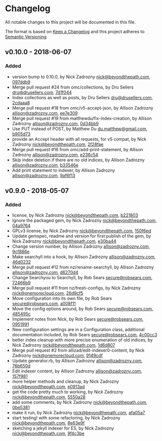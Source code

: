 # Changelog
All notable changes to this project will be documented in this file.

The format is based on [Keep a Changelog](http://keepachangelog.com/en/1.0.0/)
and this project adheres to [Semantic Versioning](http://semver.org/spec/v2.0.0.html).

## v0.10.0 - 2018-06-07
### Added
- version bump to 0.10.0, by Nick Zadrozny <nick@beyondthepath.com>, [097ddb9](https://github.com/omc/searchyll/commit/097ddb9)   
- Merge pull request #24 from omc/collections, by Dru Sellers <dru@drusellers.com>, [7d1f044](https://github.com/omc/searchyll/commit/7d1f044)   
- Index collections as well as posts, by Dru Sellers <dru@drusellers.com>, [2cdaaa8](https://github.com/omc/searchyll/commit/2cdaaa8)   
- Merge pull request #18 from omc/v5-accept-json, by Allison Zadrozny <allison@zadrozny.com>, [ee7e309](https://github.com/omc/searchyll/commit/ee7e309)   
- Merge pull request #19 from matthewdu/fix-index-creation, by Allison Zadrozny <allison@zadrozny.com>, [0d34bb9](https://github.com/omc/searchyll/commit/0d34bb9)   
- Use PUT instead of POST, by Matthew Du <du.matthew@gmail.com>, [b905d73](https://github.com/omc/searchyll/commit/b905d73)   
- provide an Accept header with all requests, for v5 compat, by Nick Zadrozny <nick@beyondthepath.com>, [2f28fae](https://github.com/omc/searchyll/commit/2f28fae)   
- Merge pull request #16 from omc/add-print-statement, by Allison Zadrozny <allison@zadrozny.com>, [e236c54](https://github.com/omc/searchyll/commit/e236c54)   
- Skip index deletion if there are no old indices, by Allison Zadrozny <allison@zadrozny.com>, [b33546e](https://github.com/omc/searchyll/commit/b33546e)   
- Add print statement to indexer, by Allison Zadrozny <allison@zadrozny.com>, [9af6f13](https://github.com/omc/searchyll/commit/9af6f13)  

## v0.9.0 - 2018-05-07
### Added
- license, by Nick Zadrozny <nick@beyondthepath.com>, [b221803](https://github.com/omc/searchyll/commit/b221803)   
- Ignore the packaged gem, by Nick Zadrozny <nick@beyondthepath.com>, [04a9764](https://github.com/omc/searchyll/commit/04a9764)   
- GPLv3 license, by Nick Zadrozny <nick@beyondthepath.com>, [150f6ed](https://github.com/omc/searchyll/commit/150f6ed)   
- Update gemspec, readme and version for first publish of the gem, by Nick Zadrozny <nick@beyondthepath.com>, [e30ba44](https://github.com/omc/searchyll/commit/e30ba44)   
- Change version number, by Allison Zadrozny <allison@zadrozny.com>, [9cf886e](https://github.com/omc/searchyll/commit/9cf886e)   
- Make searchyll into a hook, by Allison Zadrozny <allison@zadrozny.com>, [46d0232](https://github.com/omc/searchyll/commit/46d0232)   
- Merge pull request #12 from nz/rename-searchyll, by Allison Zadrozny <allison@zadrozny.com>, [d6270d4](https://github.com/omc/searchyll/commit/d6270d4)   
- Change Searchyou to Searchyll, by Rob Sears <secure@robsears.com>, [72466b9](https://github.com/omc/searchyll/commit/72466b9)   
- Merge pull request #11 from nz/fresh-configs, by Nick Zadrozny <nick@onemorecloud.com>, [26d9cf5](https://github.com/omc/searchyll/commit/26d9cf5)   
- Move configuration into its own file, by Rob Sears <secure@robsears.com>, [a008f11](https://github.com/omc/searchyll/commit/a008f11)   
- Move the config options around, by Rob Sears <secure@robsears.com>, [485495c](https://github.com/omc/searchyll/commit/485495c)   
- Implement notes from Nick, by Rob Sears <secure@robsears.com>, [0951991](https://github.com/omc/searchyll/commit/0951991)   
- New configuration settings are in a Configuration class, additional documentation included, by Rob Sears <secure@robsears.com>, [4c00cc3](https://github.com/omc/searchyll/commit/4c00cc3)   
- better index cleanup with more precise enumeration of old indices, by Nick Zadrozny <nick@beyondthepath.com>, [1d6d807](https://github.com/omc/searchyll/commit/1d6d807)   
- Merge pull request #2 from allizad/edit-indexer0-content, by Nick Zadrozny <nick@onemorecloud.com>, [9149cdf](https://github.com/omc/searchyll/commit/9149cdf)   
- Update generator.rb, by Allison Zadrozny <allison@zadrozny.com>, [76b650d](https://github.com/omc/searchyll/commit/76b650d)   
- Edit indexer content, by Allison Zadrozny <allison@zadrozny.com>, [157f981](https://github.com/omc/searchyll/commit/157f981)   
- more helper methods and cleanup, by Nick Zadrozny <nick@beyondthepath.com>, [e0913ad](https://github.com/omc/searchyll/commit/e0913ad)   
- get the code pretty much to working, by Nick Zadrozny <nick@beyondthepath.com>, [5550a28](https://github.com/omc/searchyll/commit/5550a28)   
- add some comments, by Nick Zadrozny <nick@beyondthepath.com>, [0be5381](https://github.com/omc/searchyll/commit/0be5381)   
- make it run, by Nick Zadrozny <nick@beyondthepath.com>, [afa05a7](https://github.com/omc/searchyll/commit/afa05a7)   
- start testing! with some refactoring, by Nick Zadrozny <nick@beyondthepath.com>, [8e63e9f](https://github.com/omc/searchyll/commit/8e63e9f)  
- sketching a jekyll indexer for ES, by Nick Zadrozny <nick@beyondthepath.com>, [9f4c3be](https://github.com/omc/searchyll/commit/9f4c3be)
